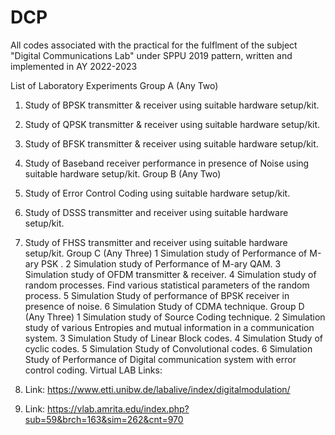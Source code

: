 # DCP
All codes associated with the practical for the fulflment of the subject "Digital Communications Lab" under SPPU 2019 pattern, written and implemented in AY 2022-2023

List of Laboratory Experiments
Group A (Any Two)
1. Study of BPSK transmitter & receiver using suitable hardware setup/kit.
2. Study of QPSK transmitter & receiver using suitable hardware setup/kit.
3. Study of BFSK transmitter & receiver using suitable hardware setup/kit.
4. Study of Baseband receiver performance in presence of Noise using suitable hardware setup/kit.
Group B (Any Two)
1. Study of Error Control Coding using suitable hardware setup/kit.
2. Study of DSSS transmitter and receiver using suitable hardware setup/kit.
3. Study of FHSS transmitter and receiver using suitable hardware setup/kit.
Group C (Any Three)
1 Simulation study of Performance of M-ary PSK .
2 Simulation study of Performance of M-ary QAM.
3 Simulation study of OFDM transmitter & receiver.
4 Simulation study of random processes. Find various statistical parameters of the random process.
5 Simulation Study of performance of BPSK receiver in presence of noise.
6 Simulation Study of CDMA technique.
Group D (Any Three)
1 Simulation study of Source Coding technique.
2 Simulation study of various Entropies and mutual information in a communication system.
3 Simulation Study of Linear Block codes.
4 Simulation Study of cyclic codes.
5 Simulation Study of Convolutional codes.
6 Simulation Study of Performance of Digital communication system with error control coding.
Virtual LAB Links:
 1. Link: https://www.etti.unibw.de/labalive/index/digitalmodulation/
 
 2. Link: https://vlab.amrita.edu/index.php?sub=59&brch=163&sim=262&cnt=970
